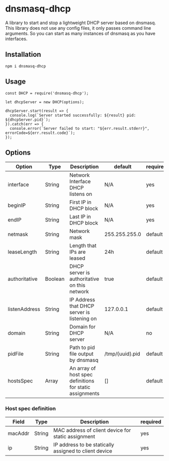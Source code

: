# dnsmasq-dhcp
A library to start and stop a lightweight DHCP server based on dnsmasq.
This library does not use any config files, it only passes command line arguments. So you can start as many instances of dnsmasq as you have interfaces.

## Installation
```
npm i dnsmasq-dhcp
```

## Usage
```
const DHCP = require('dnsmasq-dhcp');

let dhcpServer = new DHCP(options);

dhcpServer.start(result => {
  console.log(`Server started successfully: ${result} pid: ${dhcpServer.pid}`);
}).catch(err => {
  console.error(`Server failed to start: "${err.result.stderr}", errorCode=${err.result.code}`);
});
```

## Options
|Option|Type|Description|default|required|
|------|----|-----------|-------|--------|
|interface|String|Network Interface DHCP listens on|N/A|yes|
|beginIP|String|First IP in DHCP block|N/A|yes|
|endIP|String|Last IP in DHCP block|N/A|yes|
|netmask|String|Network mask|255.255.255.0|default|
|leaseLength|String|Length that IPs are leased|24h|default|
|authoritative|Boolean|DHCP server is authoritative on this network|true|default|
|listenAddress|String|IP Address that DHCP server is listening on|127.0.0.1|default|
|domain|String|Domain for DHCP server|N/A|no|
|pidFile|String|Path to pid file output by dnsmasq|/tmp/{uuid}.pid|default|
|hostsSpec|Array|An array of host spec definitions for static assignments|[]|default|


### Host spec definition
|Field|Type|Description|required|
|-----|----|-----------|--------|
|macAddr|String|MAC address of client device for static assignment|yes|
|ip|String|IP address to be statically assigned to client device|yes|